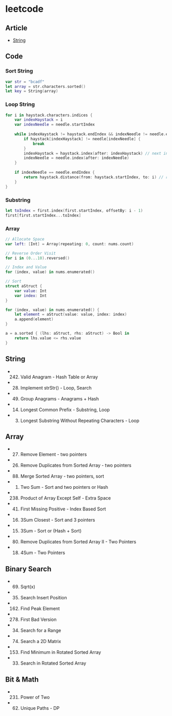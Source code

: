 # leetcode

## Article
* [String][1]

## Code

### Sort String

```swift
var str = "bcadf"
let array = str.characters.sorted()
let key = String(array)
```

### Loop String

```swift
for i in haystack.characters.indices {
    var indexHaystack = i
    var indexNeedle = needle.startIndex
    
    while indexHaystack != haystack.endIndex && indexNeedle != needle.endIndex {
        if haystack[indexHaystack] != needle[indexNeedle] {
            break
        }
        indexHaystack = haystack.index(after: indexHaystack) // next index
        indexNeedle = needle.index(after: indexNeedle)
    }
    
    if indexNeedle == needle.endIndex {
        return haystack.distance(from: haystack.startIndex, to: i) // return index by Int type
    }
}
```

### Substring
```swift
let toIndex = first.index(first.startIndex, offsetBy: i - 1)
first[first.startIndex...toIndex]
```

### Array
```swift
// Allocate Space
var left: [Int] = Array(repeating: 0, count: nums.count)

// Reverse Order Visit
for i in (0...10).reversed()

// Index and Value
for (index, value) in nums.enumerated()

// Sort
struct aStruct {
    var value: Int
    var index: Int
}

for (index, value) in nums.enumerated() {
    let element = aStruct(value: value, index: index)
    a.append(element)
}

a = a.sorted { (lhs: aStruct, rhs: aStruct) -> Bool in
    return lhs.value <= rhs.value
}
```

## String
* 242. Valid Anagram - Hash Table or Array
* 28. Implement strStr() - Loop, Search
* 49. Group Anagrams - Anagrams + Hash 
* 14. Longest Common Prefix - Substring, Loop
* 3. Longest Substring Without Repeating Characters - Loop

## Array
* 27. Remove Element - two pointers
* 26. Remove Duplicates from Sorted Array - two pointers
* 88. Merge Sorted Array - two pointers, sort
* 1. Two Sum - Sort and two pointers or Hash
* 238. Product of Array Except Self - Extra Space
* 41. First Missing Positive - Index Based Sort
* 16. 3Sum Closest - Sort and 3 pointers
* 15. 3Sum - Sort or (Hash + Sort)
* 80. Remove Duplicates from Sorted Array II - Two Pointers
* 18. 4Sum - Two Pointers

## Binary Search
* 69. Sqrt(x)
* 35. Search Insert Position
* 162. Find Peak Element
* 278. First Bad Version
* 34. Search for a Range
* 74. Search a 2D Matrix
* 153. Find Minimum in Rotated Sorted Array
* 33. Search in Rotated Sorted Array

## Bit & Math
* 231. Power of Two
* 62. Unique Paths - DP


[1]:	https://oleb.net/blog/2016/08/swift-3-strings/
